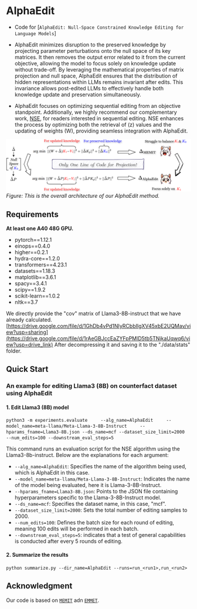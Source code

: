 # AlphaEdit
- Code for [``AlphaEdit: Null-Space Constrained Knowledge Editing for Language Models``]

- AlphaEdit minimizes disruption to the preserved knowledge by projecting parameter perturbations onto the null space of its key matrices. It then removes the output error related to it from the current objective, allowing the model to focus solely on knowledge update without trade-off.  By leveraging the mathematical properties of matrix projection and null space, AlphaEdit ensures that the distribution of hidden representations within LLMs remains invariant after edits. This invariance allows post-edited LLMs to effectively handle both knowledge update and preservation simultaneously.
- AlphaEdit focuses on optimizing sequential editing from an objective standpoint. Additionally, we highly recommend our complementary work, [NSE](https://arxiv.org/abs/2410.04045), for readers interested in sequential editing. NSE enhances the process by optimizing both the retrieval of \(z\) values and the updating of weights \(W\), providing seamless integration with AlphaEdit.

![alt text](resource/alphaedit_fig.png)
*Figure: This is the overall architecture of our AlphaEdit method.*

## Requirements
**At least one A40 48G GPU.**

- pytorch==1.12.1
- einops==0.4.0
- higher==0.2.1
- hydra-core==1.2.0
- transformers==4.23.1
- datasets==1.18.3
- matplotlib==3.6.1
- spacy==3.4.1
- scipy==1.9.2
- scikit-learn==1.0.2
- nltk==3.7

We directly provide the "cov" matrix of Llama3-8B-instruct that we have already calculated. [https://drive.google.com/file/d/1GhDb4vPd1NIyRCbbIlgXV45xbE2UQMav/view?usp=sharing](https://drive.google.com/file/d/1rAeGBJccEaZYFpPMlD5tb5TNjkaUqwq6/view?usp=drive_link)
After decompressing it and saving it to the "./data/stats" folder.
## Quick Start
### An example for editing Llama3 (8B) on counterfact dataset using AlphaEdit
#### 1. Edit Llama3 (8B) model 
 
    python3 -m experiments.evaluate     --alg_name=AlphaEdit     --model_name=meta-llama/Meta-Llama-3-8B-Instruct     --hparams_fname=Llama3-8B.json --ds_name=mcf --dataset_size_limit=2000    --num_edits=100 --downstream_eval_steps=5

This command runs an evaluation script for the NSE algorithm using the Llama3-8b-instruct. Below are the explanations for each argument:

- `--alg_name=AlphaEdit`: Specifies the name of the algorithm being used, which is AlphaEdit in this case.
- `--model_name=meta-llama/Meta-Llama-3-8B-Instruct`: Indicates the name of the model being evaluated, here it is Llama-3-8B-Instruct.
- `--hparams_fname=Llama3-8B.json`: Points to the JSON file containing hyperparameters specific to the Llama-3-8B-Instruct model.
- `--ds_name=mcf`: Specifies the dataset name, in this case, "mcf".
- `--dataset_size_limit=2000`: Sets the total number of editing samples to 2000.
- `--num_edits=100`: Defines the batch size for each round of editing, meaning 100 edits will be performed in each batch. 
- `--downstream_eval_steps=5`: indicates that a test of general capabilities is conducted after every 5 rounds of editing.
#### 2. Summarize the results

    python summarize.py --dir_name=AlphaEdit --runs=run_<run1>,run_<run2>

## Acknowledgment
Our code is based on  [``MEMIT``](https://github.com/kmeng01/memit.git) adn [``EMMET``](https://github.com/scalable-model-editing/unified-model-editing.git).
